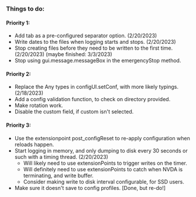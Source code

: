 ### Things to do:

#### Priority 1:

* Add tab as a pre-configured separator option. (2/20/2023)
* Write dates to the files when logging starts and stops. (2/20/2023)
* Stop creating files before they need to be written to the first time. (2/20/2023) (maybe finished: 3/3/2023)
* Stop using gui.message.messageBox in the emergencyStop method.

#### Priority 2:

* Replace the Any types in configUI.setConf, with more likely typings. (2/18/2023)
* Add a config validation function, to check on directory provided.
* Make rotation work.
* Disable the custom field, if custom isn't selected.

#### Priority 3:

* Use the extensionpoint post_configReset to re-apply configuration when reloads happen.
* Start logging in memory, and only dumping to disk every 30 seconds or such with a timing thread. (2/20/2023)
    + Will likely need to use extensionPoints to trigger writes on the timer.
    + Will definitely need to use extensionPoints to catch when NVDA is terminating, and write buffer.
    + Consider making write to disk interval configurable, for SSD users.
* Make sure it doesn't save to config profiles. [Done, but re-do!]
